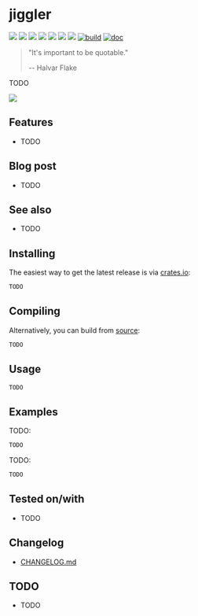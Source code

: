 # jiggler

[![](https://img.shields.io/github/stars/0xdea/jiggler.svg?style=flat&color=yellow)](https://github.com/0xdea/jiggler)
[![](https://img.shields.io/github/forks/0xdea/jiggler.svg?style=flat&color=green)](https://github.com/0xdea/jiggler)
[![](https://img.shields.io/github/watchers/0xdea/jiggler.svg?style=flat&color=red)](https://github.com/0xdea/jiggler)
[![](https://img.shields.io/crates/v/jiggler?style=flat&color=green)](https://crates.io/crates/jiggler)
[![](https://img.shields.io/crates/d/jiggler?style=flat&color=red)](https://crates.io/crates/jiggler)
[![](https://img.shields.io/badge/twitter-%400xdea-blue.svg)](https://twitter.com/0xdea)
[![](https://img.shields.io/badge/mastodon-%40raptor-purple.svg)](https://infosec.exchange/@raptor)
[![build](https://github.com/0xdea/jiggler/actions/workflows/build.yml/badge.svg)](https://github.com/0xdea/jiggler/actions/workflows/build.yml)
[![doc](https://github.com/0xdea/jiggler/actions/workflows/doc.yml/badge.svg)](https://github.com/0xdea/jiggler/actions/workflows/doc.yml)

> "It's important to be quotable."
>
> -- Halvar Flake

TODO

![](https://raw.githubusercontent.com/0xdea/jiggler/master/.img/screen01.png)

## Features

* TODO

## Blog post

* TODO

## See also

* TODO

## Installing

The easiest way to get the latest release is via [crates.io](https://crates.io/crates/jiggler):

```sh
TODO
```

## Compiling

Alternatively, you can build from [source](https://github.com/0xdea/jiggler):

```sh
TODO
```

## Usage

```sh
TODO
```

## Examples

TODO:

```sh
TODO
```

TODO:

```sh
TODO
```

## Tested on/with

* TODO

## Changelog

* [CHANGELOG.md](CHANGELOG.md)

## TODO

* TODO
